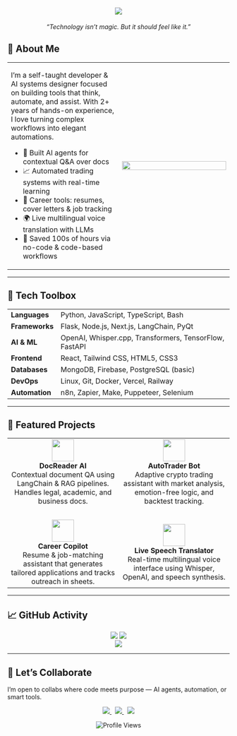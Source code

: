 <h1 align="center">
  <img src="https://readme-typing-svg.herokuapp.com/?lines=Hi+👋,+I’m+Waiz;Architect+of+Intelligent+Systems;AI+Engineer+%7C+Automation+Strategist+%7C+System+Designer&center=true&size=28&width=1000" />
</h1>

<p align="center"><i>“Technology isn’t magic. But it should feel like it.”</i></p>

## 🧠 About Me

<table>
  <tr>
    <td width="50%">
      <p>
        I’m a self-taught developer & AI systems designer focused on building tools that think, automate, and assist.
        With 2+ years of hands-on experience, I love turning complex workflows into elegant automations.
      </p>
      <ul>
        <li>🤖 Built AI agents for contextual Q&A over docs</li>
        <li>📈 Automated trading systems with real-time learning</li>
        <li>🧾 Career tools: resumes, cover letters & job tracking</li>
        <li>🌍 Live multilingual voice translation with LLMs</li>
        <li>🔁 Saved 100s of hours via no-code & code-based workflows</li>
      </ul>
    </td>
    <td>
      <img src="https://media.giphy.com/media/qgQUggAC3Pfv687qPC/giphy.gif" width="100%" />
    </td>
  </tr>
</table>

---

## 🧰 Tech Toolbox

<div align="center">

<table>
<tr>
  <td><strong>Languages</strong></td>
  <td>Python, JavaScript, TypeScript, Bash</td>
</tr>
<tr>
  <td><strong>Frameworks</strong></td>
  <td>Flask, Node.js, Next.js, LangChain, PyQt</td>
</tr>
<tr>
  <td><strong>AI & ML</strong></td>
  <td>OpenAI, Whisper.cpp, Transformers, TensorFlow, FastAPI</td>
</tr>
<tr>
  <td><strong>Frontend</strong></td>
  <td>React, Tailwind CSS, HTML5, CSS3</td>
</tr>
<tr>
  <td><strong>Databases</strong></td>
  <td>MongoDB, Firebase, PostgreSQL (basic)</td>
</tr>
<tr>
  <td><strong>DevOps</strong></td>
  <td>Linux, Git, Docker, Vercel, Railway</td>
</tr>
<tr>
  <td><strong>Automation</strong></td>
  <td>n8n, Zapier, Make, Puppeteer, Selenium</td>
</tr>
</table>

</div>

---

## 🚀 Featured Projects

<div align="center">

<table>
  <tr>
    <td width="45%" align="center">
      <img src="https://cdn-icons-png.flaticon.com/512/1828/1828911.png" width="50" /><br/>
      <strong>DocReader AI</strong><br/>
      Contextual document QA using LangChain & RAG pipelines. Handles legal, academic, and business docs.
    </td>
    <td width="45%" align="center">
      <img src="https://cdn-icons-png.flaticon.com/512/2972/2972553.png" width="50" /><br/>
      <strong>AutoTrader Bot</strong><br/>
      Adaptive crypto trading assistant with market analysis, emotion-free logic, and backtest tracking.
    </td>
  </tr>
  <tr><td colspan="2"><br/></td></tr>
  <tr>
    <td width="45%" align="center">
      <img src="https://cdn-icons-png.flaticon.com/512/942/942748.png" width="50" /><br/>
      <strong>Career Copilot</strong><br/>
      Resume & job-matching assistant that generates tailored applications and tracks outreach in sheets.
    </td>
    <td width="45%" align="center">
      <img src="https://cdn-icons-png.flaticon.com/512/3813/3813983.png" width="50" /><br/>
      <strong>Live Speech Translator</strong><br/>
      Real-time multilingual voice interface using Whisper, OpenAI, and speech synthesis.
    </td>
  </tr>
</table>

</div>

---

## 📈 GitHub Activity

<p align="center">
  <img src="https://github-readme-stats.vercel.app/api?username=waize333&show_icons=true&theme=transparent&hide_border=true" />
  <img src="https://github-readme-streak-stats.herokuapp.com/?user=waize333&theme=transparent&hide_border=true" />
  <br/>
  <img src="https://github-readme-stats.vercel.app/api/top-langs/?username=waize333&layout=compact&theme=transparent&hide_border=true" />
</p>

---

## 🤝 Let’s Collaborate

I’m open to collabs where code meets purpose — AI agents, automation, or smart tools.

<p align="center">
  <a href="https://www.linkedin.com/in/qazi-muhammad-waiz-7613a51b3/">
    <img src="https://img.shields.io/badge/LinkedIn-Waiz-blue?style=for-the-badge&logo=linkedin" />
  </a>
  &nbsp;
  <a href="https://qmwaiz.me">
    <img src="https://img.shields.io/badge/Portfolio-qmwaiz.me-9cf?style=for-the-badge&logo=vercel" />
  </a>
  &nbsp;
  <a href="https://x.com/QaziWaiz">
    <img src="https://img.shields.io/badge/Twitter-@QaziWaiz-1DA1F2?style=for-the-badge&logo=twitter" />
  </a>
</p>

<p align="center">
  <img src="https://komarev.com/ghpvc/?username=waize333&style=flat-square&color=blue" alt="Profile Views" />
</p>
